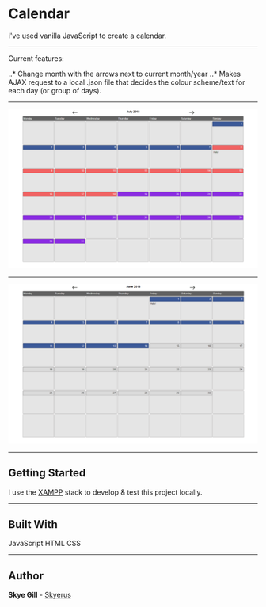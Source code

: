 # Calendar

I've used vanilla JavaScript to create a calendar. 

---

Current features:

..* Change month with the arrows next to current month/year
..* Makes AJAX request to a local .json file that decides the colour scheme/text for each day (or group of days).

---

![Calendar](lib/img/screenshots/screenshot_1.png "Multiple colours")

---

![Calendar](lib/img/screenshots/screenshot_2.png "Colour/no colour")

---

## Getting Started

I use the [XAMPP](https://www.apachefriends.org/index.html) stack to develop & test this project locally.

---

## Built With

JavaScript
HTML
CSS

---

## Author

**Skye Gill** - [Skyerus](https://github.com/Skyerus)